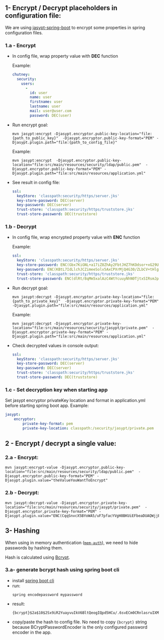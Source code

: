 <!--
  ~ SPDX-FileCopyrightText: 2017-2024 Enedis
  ~
  ~ SPDX-License-Identifier: Apache-2.0
  ~
  -->

## 1- Encrypt / Decrypt placeholders in configuration file:
We are using [jasypt-spring-boot](https://github.com/ulisesbocchio/jasypt-spring-boot) to encrypt some properties in spring configuration files.

### 1.a - Encrypt
- In config file, wrap property value with **DEC** function

    Example:

    ```yaml
    chutney:
      security:
        users:
          -
            id: user
            name: user
            firstname: user
            lastname: user
            mail: user@user.com
            password: DEC(user)
    ```
- Run encrypt goal:

  ```shell
  mvn jasypt:encrypt -Djasypt.encryptor.public-key-location="file:{path_to_public_key}"  -Djasypt.encryptor.public-key-format="PEM" -Djasypt.plugin.path="file:{path_to_config_file}"
  ```

    Example:

    ```shell
    mvn jasypt:encrypt  -Djasypt.encryptor.public-key-location="file:src/main/resources/security/ldap/public.pem"  -Djasypt.encryptor.public-key-format="PEM" -Djasypt.plugin.path="file:src/main/resources/application.yml"
    ```
- See result in config file:
    ```yaml
  ssl:
      keyStore: 'classpath:security/https/server.jks'
      key-store-password: DEC(server)
      key-password: DEC(server)
      trust-store: 'classpath:security/https/truststore.jks'
      trust-store-password: DEC(truststore)
    ```


### 1.b - Decrypt
- In config file, wrap encrypted property value with **ENC** function

  Example:

    ```yaml
  ssl:
      keyStore: 'classpath:security/https/server.jks'
      key-store-password: ENC(Gbx7KiGNL+a17iZ8ZhAy2FbtJHZ7hKOdsor+xG29Ug5S1MGvxdMMCs2tYPIQK9shG5cVWxrIghg9ugujMjtNFYNdYDO6YbWENAuXWP12H50Z/29Iz7zymZTUC3VNI3WBMmPXj7ZUiJ5b5w2PY/OXEPCnMHkR+ARIS5S61nTIyXGbt1mgAVqcobn6TU1ywxq9uT+Y3H1mx4soJxV58Gfy7m0LT8d0dknPt8TUJ71cwz8wrb22HjbAofQTAxzd1lZrl3ugdN2IRIpr1XjMg2l9RYd+ezMnsAc8arReBifuEdVJwD72Eqr96HPp3UtoRyzWbHheP9LXplZo6yDj4NGmvA==)
      key-password: ENC(KBtL7IdLlchJCZimeeSolv5AxCPXrMjQ4G30/ZLbCV+tHlgqkyCbOf/S2qz0p4SqTdXiVtXskF2z/fM6R0VETwsQHLQFS8KIDVvoF1sdgJKzjFQZtZdI4DR2O+ah/wsQ0Xyyu+fbD1oPjUwVMt4JSBQxUGJajAOiXWMrAPdVhP3xy12aEl7EIGVAVGUgzXiIV/yyAb3V1h4hc1T0+OPlQCI8bEDdimSnaGBeLimnyVliKL5WHkv9q6MVkNssVGwU0CK7cKbGJ4WTrXJegFV3Byn9eGvXqL9xZCu0hjt9ypNlMPrmEawjNQhgmAdOVYXCjmzk5vt7H6g9MUMJRhRUiA==)
      trust-store: 'classpath:security/https/truststore.jks'
      trust-store-password: ENC(dlRt/8qMm5xalAzC4WtYcuuyNhN0TjtxSIRsmJpytK44wSvHNyCPu1Wi14OIa6RS31wtlMaMe5qw7pjPZHXlblAQ0iMRYNA9IfpVJ71JGvdQQx9KS7khdphOzUQJVr1LXr2t/qJ0U6UXZDmOeNtemS65LFWzRZgwiOp4+rHT0S+MmxDJzLQtfkqmB7q7C2i9Im+BwjmVTBBSu/U6F8qwWPj3tJmHb8ONRaQDfMLwxWpEk0kNqVOxhxQiyYE9vVfzAoP10dBxAuJ7aL7yETz3h1WETze22rFB/2ozQLTRWPYcwSP9Xah/p/AAw94M9o0b0xlGfhQhemvk2rfEUbr65w==)
    ```
- Run decrypt goal:

  ```shell
  mvn jasypt:decrypt -Djasypt.encryptor.private-key-location="file:{path_to_private_key}"  -Djasypt.encryptor.private-key-format="PEM" -Djasypt.plugin.path="file:src/main/resources/application.yml"
  ```

  Example:

    ```shell
    mvn jasypt:decrypt -Djasypt.encryptor.private-key-location="file:src/main/resources/security/jasypt/private.pem"  -Djasypt.encryptor.private-key-format="PEM" -Djasypt.plugin.path="file:src/main/resources/application.yml"
    ```
- Check decrypted values in console output:
    ```yaml
  ssl:
      keyStore: 'classpath:security/https/server.jks'
      key-store-password: DEC(server)
      key-password: DEC(server)
      trust-store: 'classpath:security/https/truststore.jks'
      trust-store-password: DEC(truststore)
    ```

### 1.c - Set decryption key when starting app
Set jasypt encryptor privateKey location and format in application.yml before starting spring boot app.
Example:
```yaml
jasypt:
    encryptor:
        private-key-format: pem
        private-key-location: classpath:/security/jasypt/private.pem
```

## 2 - Encrypt / decrypt a single value:
### 2.a - Encrypt:
```shell
mvn jasypt:encrypt-value -Djasypt.encryptor.public-key-location="file:src/main/resources/security/ldap/public.pem"  -Djasypt.encryptor.public-key-format="PEM" -Djasypt.plugin.value="theValueYouWantToEncrypt"
```

### 2.b - Decrypt:
```shell
mvn jasypt:decrypt-value -Djasypt.encryptor.private-key-location="file:src/main/resources/security/jasypt/private.pem"  -Djasypt.encryptor.private-key-format="PEM" -Djasypt.plugin.value="ENC(CqqSnvcX5BYoWA5/uF7pfacYVgH8BKUiEFbeaDUAQWjjE8977fiEfWOw9/FnxGSR04sm8WpQ31YsRO0MQ0D18mxqgcWEoCxjNyqR5dyE0+5Yrls+4REpDNSmYT7h2f+LVnKntGNe2ygIqHK1RMQkjX0UN4WgsUn+FtCaSVqmOc8vVv9JoqZsTVIRHrM1oMa0xyLUKhfsRB6QQNx+DLS/emfb5r9H8tTo0WXmVca17Nrdc3Q3/nvcW9V2B6Y+sM3bJl/LxEYoyJ+5oCZc7XOAguSz0/m5iJUTrsZ2VVJj739zhnIB41eDYfw4lvNcxx6Pv0PxSZwMRlv/dwt7hXl07A==)"
```

## 3- Hashing
When using in memory authentication ([`mem-auth`](https://github.com/Enedis-OSS/chutney/blob/main/chutney/packaging/local-dev/src/main/resources/application.yml#:~:text=%2D-,mem%2Dauth,-%2D%20dev%2Dauth)), we need to hide passwords by hashing them.

Hash is calculated using [Bcrypt](https://en.wikipedia.org/wiki/Bcrypt).
### 3.a-  generate bcrypt hash using spring boot cli
- install [spring boot cli](https://docs.spring.io/spring-boot/docs/current/reference/html/getting-started.html#getting-started.installing.cli)
- run:
    ```shell
    spring encodepassword mypassword
    ```
- result:
  ```
  {bcrypt}$2a$10$2Sx9iR2YuayvuIkV6BltQeogIQpd5HCu/.6svECm0CRnlasruIXMe
  ```
- copy/paste the hash to config file. No need to copy `{bcrypt}` string  because BCryptPasswordEncoder is the only configured password encoder in the app.
